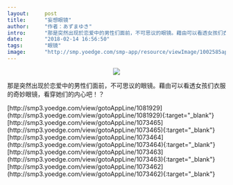 ```yaml
---
layout:     post
title:      "妄想眼镜"
author:     "作者：あずまゆき"
intro:      "那是突然出现於恋爱中的男性们面前，不可思议的眼镜。藉由可以看透女孩们衣服的奇妙眼镜，看穿她们的内心吧！？"
date:       "2018-02-14 16:56:50"
tags:       "眼镜"
image:      "http://smp.yoedge.com/smp-app/resource/viewImage/1002585appline.png"
---
```

<div style="text-align: center">
<p><img src="http://smp.yoedge.com/smp-app/resource/viewImage/1002585appline.png"/></p>
</div>
<p class="post-meta">
<span>那是突然出现於恋爱中的男性们面前，不可思议的眼镜。藉由可以看透女孩们衣服的奇妙眼镜，看穿她们的内心吧！？</span>
</p>
[http://smp3.yoedge.com/view/gotoAppLine/1081929](http://smp3.yoedge.com/view/gotoAppLine/1081929){:target="_blank"}
[http://smp3.yoedge.com/view/gotoAppLine/1073465](http://smp3.yoedge.com/view/gotoAppLine/1073465){:target="_blank"}
[http://smp3.yoedge.com/view/gotoAppLine/1073464](http://smp3.yoedge.com/view/gotoAppLine/1073464){:target="_blank"}
[http://smp3.yoedge.com/view/gotoAppLine/1073463](http://smp3.yoedge.com/view/gotoAppLine/1073463){:target="_blank"}
[http://smp3.yoedge.com/view/gotoAppLine/1073462](http://smp3.yoedge.com/view/gotoAppLine/1073462){:target="_blank"}


